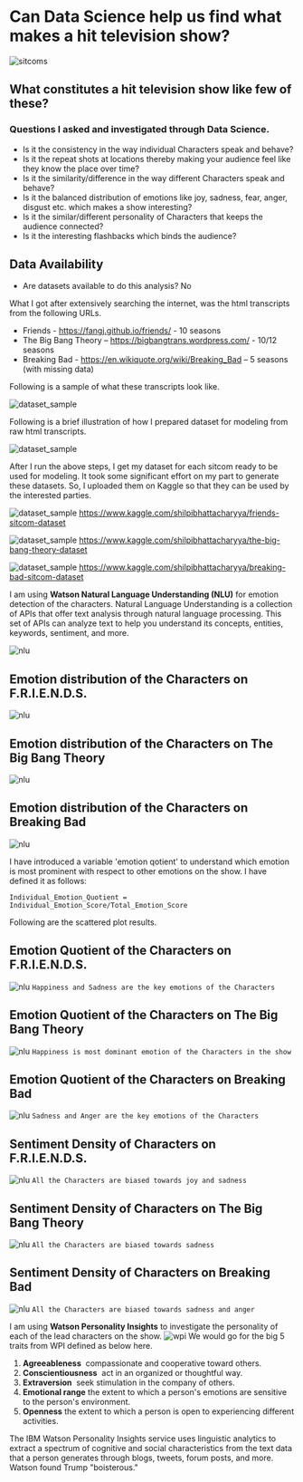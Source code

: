 # Can Data Science help us find what makes a hit television show? 

![sitcoms](images/sitcoms.png)

## What constitutes a hit television show like few of these? 
### Questions I asked and investigated through Data Science.

* Is it the consistency in the way individual Characters speak and behave?
* Is it the repeat shots at locations thereby making your audience feel like they know the place over time?
* Is it the similarity/difference in the way different Characters speak and behave?
* Is it the balanced distribution of emotions like joy, sadness, fear, anger, disgust etc. which makes a show interesting?
* Is it the similar/different personality of Characters that keeps the audience connected?
* Is it the interesting flashbacks which binds the audience? 

## Data Availability

* Are datasets available to do this analysis? No

What I got after extensively searching the internet, was the html transcripts from the following URLs.

* Friends - https://fangj.github.io/friends/ - 10 seasons
* The Big Bang Theory – https://bigbangtrans.wordpress.com/ - 10/12 seasons
* Breaking Bad - https://en.wikiquote.org/wiki/Breaking_Bad – 5 seasons (with missing data)

Following is a sample of what these transcripts look like.

![dataset_sample](images/dataset_sample.png)

Following is a brief illustration of how I prepared dataset for modeling from raw html transcripts.

![dataset_sample](images/data_prep_steps.png)

After I run the above steps, I get my dataset for each sitcom ready to be used for modeling. It took some significant effort on my part to generate these datasets. So, I uploaded them on Kaggle so that they can be used by the interested parties.

![dataset_sample](images/friends_dataset_kaggle.png)
https://www.kaggle.com/shilpibhattacharyya/friends-sitcom-dataset

![dataset_sample](images/big_bang_theory_dataset_kaggle.png)
https://www.kaggle.com/shilpibhattacharyya/the-big-bang-theory-dataset

![dataset_sample](images/breaking_bad_dataset_kaggle.png)
https://www.kaggle.com/shilpibhattacharyya/breaking-bad-sitcom-dataset

I am using **Watson Natural Language Understanding (NLU)** for emotion detection of the characters. Natural Language Understanding is a collection of APIs that offer text analysis through natural language processing. This set of APIs can analyze text to help you understand its concepts, entities, keywords, sentiment, and more. 

![nlu](images/nlu.png) 

## Emotion distribution of the Characters on F.R.I.E.N.D.S.
![nlu](images/emo_friends.png) 
## Emotion distribution of the Characters on The Big Bang Theory
![nlu](images/emo_bigbang.png) 
## Emotion distribution of the Characters on Breaking Bad
![nlu](images/emo_breakingbad.png) 

I have introduced a variable 'emotion qotient' to understand which emotion is most prominent with respect to other emotions on the show. I have defined it as follows:

```
Individual_Emotion_Quotient = Individual_Emotion_Score/Total_Emotion_Score
```

Following are the scattered plot results.
## Emotion Quotient of the Characters on F.R.I.E.N.D.S. 
![nlu](images/emo_quotient_friends.png)
```Happiness and Sadness are the key emotions of the Characters```

## Emotion Quotient of the Characters on The Big Bang Theory
![nlu](images/emo_quotient_bigbang.png)
```Happiness is most dominant emotion of the Characters in the show```

## Emotion Quotient of the Characters on Breaking Bad
![nlu](images/emo_quotient_breakingbad.png)
```Sadness and Anger are the key emotions of the Characters```

## Sentiment Density of Characters on F.R.I.E.N.D.S.
![nlu](images/sentiment_density_friends.png)
```All the Characters are biased towards joy and sadness```

## Sentiment Density of Characters on The Big Bang Theory
![nlu](images/sentiment_density_bigbang.png)
```All the Characters are biased towards sadness```

## Sentiment Density of Characters on Breaking Bad
![nlu](images/sentiment_density_breakingbad.png)
```All the Characters are biased towards sadness and anger```

I am using **Watson Personality Insights** to investigate the personality of each of the lead characters on the show.
![wpi](images/WPI.png)
We would go for the big 5 traits from WPI defined as below here.

1. **Agreeableness**  compassionate and cooperative toward others.
2. **Conscientiousness**  act in an organized or thoughtful way.
3. **Extraversion**  seek stimulation in the company of others.
4. **Emotional range**  the extent to which a person's emotions are sensitive to the person's environment.
5. **Openness** the extent to which a person is open to experiencing different activities.

The IBM Watson Personality Insights service uses linguistic analytics to extract a spectrum of cognitive and social characteristics from the text data that a person generates through blogs, tweets, forum posts, and more. Watson found Trump "boisterous."













